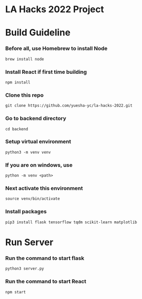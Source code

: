 # LA Hacks 2022 Project

# Build Guideline

### Before all, use Homebrew to install Node

`brew install node`

### Install React if first time building

`npm install`

### Clone this repo

`git clone https://github.com/yuesha-yc/la-hacks-2022.git`

### Go to backend directory

`cd backend`

### Setup virtual environment

`python3 -m venv venv`

### If you are on windows, use 

`python -m venv <path>`

### Next activate this environment

`source venv/bin/activate`

### Install packages

`pip3 install flask tensorflow tqdm scikit-learn matplotlib`

# Run Server

### Run the command to start flask

`python3 server.py`

### Run the command to start React

`npm start`


